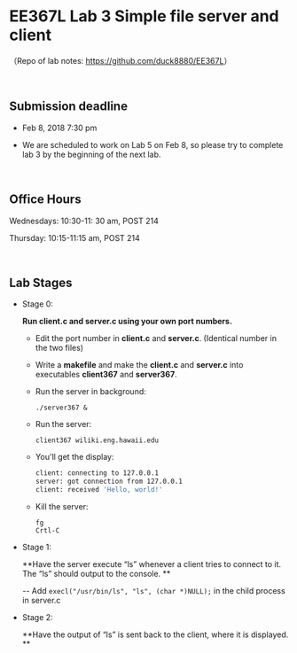 # EE367L Lab 3 Simple file server and client

（Repo of lab notes: <https://github.com/duck8880/EE367L>）

​    


## Submission deadline

  - Feb 8, 2018 7:30 pm
  - We are scheduled to work on Lab 5 on Feb 8, so please try to complete lab 3 by the beginning of the next lab.

    ​

## Office Hours
  Wednesdays: 10:30-11: 30 am, POST 214   

  Thursday: 10:15-11:15 am, POST 214

​    


## Lab Stages
- Stage 0: 
  
  **Run client.c and server.c using your own port numbers.** 

  - Edit the port number in **client.c** and **server.c**. (Identical number in the two files)

  - Write a **makefile** and make the **client.c** and **server.c** into executables **client367** and **server367**.

  - Run the server in background:   

     `./server367 &`  

  - Run the server: 

    `client367 wiliki.eng.hawaii.edu`

  - You'll get the display:

    ```bash
    client: connecting to 127.0.0.1
    server: got connection from 127.0.0.1
    client: received 'Hello, world!'
    ```

  - Kill the server:

     `fg`  
     `Crtl-C`
     
- Stage 1:
  
  **Have the server execute “ls” whenever a client tries to connect to it. The “ls” should output to the console. **
  
  -- Add `execl("/usr/bin/ls", "ls", (char *)NULL);` in the child process in server.c
  
- Stage 2:

  **Have the output of “ls” is sent back to the client, where it is displayed.  **  
